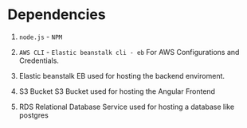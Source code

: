 # Dependencies

1. `node.js` - `NPM`

2. `AWS CLI` - `Elastic beanstalk cli - eb`
For AWS Configurations and Credentials.

3. Elastic beanstalk
EB used for hosting the backend enviroment.

4. S3 Bucket
S3 Bucket used for hosting the Angular Frontend

5. RDS
Relational Database Service used for hosting a database like postgres
